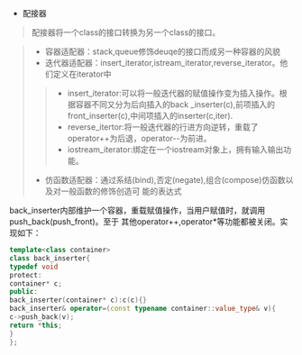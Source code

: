 + 配接器

> 配接器将一个class的接口转换为另一个class的接口。

> + 容器适配器：stack,queue修饰deuqe的接口而成另一种容器的风貌
> + 迭代器适配器：insert_iterator,istream_iterator,reverse_iterator。他们定义在iterator中
>> + insert_iterator:可以将一般迭代器的赋值操作变为插入操作。根据容器不同又分为后向插入的back
_inserter(c),前项插入的front_inserter(c),中间项插入的inserter(c,iter).
>> + reverse_itertor:将一般迭代器的行进方向逆转，重载了operator++为后退，operator--为前进。
>> + iostream_iterator:绑定在一个iostream对象上，拥有输入输出功能。
> + 仿函数适配器：通过系结(bind),否定(negate),组合(compose)仿函数以及对一般函数的修饰创造可
能的表达式

back_inserter内部维护一个容器，重载赋值操作，当用户赋值时，就调用push_back(push_front)。至于
其他operator++,operator*等功能都被关闭。实现如下：
```c++
template<class container>
class back_inserter{
typedef void
protect:
container* c;
public:
back_inserter(container* c):c(c){}
back_inserter& operator=(const typename container::value_type& v){
c->push_back(v);
return *this;
}
};
```
